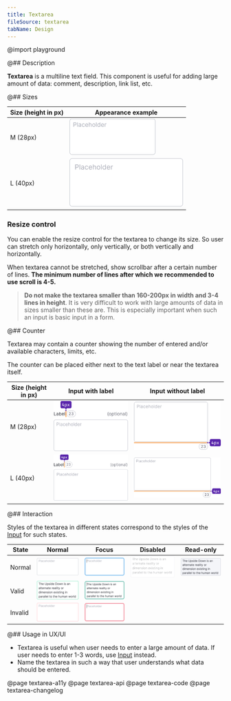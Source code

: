 ```yaml
---
title: Textarea
fileSource: textarea
tabName: Design
---
```


@import playground

@## Description

**Textarea** is a multiline text field. This component is useful for adding large amount of data: comment, description, link list, etc.

@## Sizes

| Size (height in px) | Appearance example                 |
| ------------------- | ---------------------------------- |
| M (28px)            | ![input with M size](static/m.png) |
| L (40px)            | ![input with L size](static/l.png) |

### Resize control

You can enable the resize control for the textarea to change its size. So user can stretch only horizontally, only vertically, or both vertically and horizontally.

When textarea cannot be stretched, show scrollbar after a certain number of lines. **The minimum number of lines after which we recommended to use scroll is 4-5.**

> **Do not make the textarea smaller than 160-200px in width and 3-4 lines in height**. It is very difficult to work with large amounts of data in sizes smaller than these are. This is especially important when such an input is basic input in a form.

@## Counter

Textarea may contain a counter showing the number of entered and/or available characters, limits, etc.

The counter can be placed either next to the text label or near the textarea itself.

| Size (height in px) | Input with label                                       | Input without label                                          |
| ------------------- | ------------------------------------------------------ | ------------------------------------------------------------ |
| M (28px)            | ![input with M size and counter](static/counter-M.png) | ![input with M size and counter](static/counter-inner-M.png) |
| L (40px)            | ![input with L size and counter](static/counter-L.png) | ![input with L size and counter](static/counter-inner-L.png) |

@## Interaction

Styles of the textarea in different states correspond to the styles of the [Input](/components/input/) for such states.

| State   | Normal                                 | Focus                                                     | Disabled                                 | Read-only                                |
| ------- | -------------------------------------- | --------------------------------------------------------- | ---------------------------------------- | ---------------------------------------- |
| Normal  | ![default input](static/m.png)         | ![default focus](static/m-focus.png)                      | ![disabled input](static/m-disabled.png) | ![readonly input](static/m-readonly.png) |
| Valid   | ![valid input](static/m-valid.png)     | ![input with valid focus](static/m-valid-focus.png)       |                                          |                                          |
| Invalid | ![invalid input](static/m-invalid.png) | ![ininput with invalid focus](static/m-invalid-focus.png) |                                          |                                          |

@## Usage in UX/UI

- Textarea is useful when user needs to enter a large amount of data. If user needs to enter 1-3 words, use [Input](/components/input/) instead.
- Name the textarea in such a way that user understands what data should be entered.

@page textarea-a11y
@page textarea-api
@page textarea-code
@page textarea-changelog
